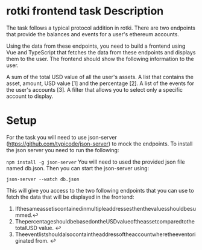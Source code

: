 # rotki frontend task Description

The task follows a typical protocol addition in rotki. There are two endpoints that provide the balances and events for a user's ethereum accounts.

Using the data from these endpoints, you need to build a frontend using Vue and TypeScript that fetches the data from these endpoints and displays them to the user.
The frontend should show the following information to the user.

A sum of the total USD value of all the user's assets.
A list that contains the asset, amount, USD value [1] and the percentage [2]. A list of the events for the user's accounts [3].
A filter that allows you to select only a specific account to display.

# Setup

For the task you will need to use json-server (https://github.com/typicode/json-server) to mock the endpoints. To install the json server you need to run the following:

`npm install -g json-server`
You will need to used the provided json file named db.json.
Then you can start the json-server using:

`json-server --watch db.json`

This will give you access to the two following endpoints that you can use to fetch the data that will be displayed in the frontend:

1. Ifthesameassetiscontainedinmultipleaddressesthenthevaluesshouldbesummed.↩
2. ThepercentageshouldbebasedontheUSDvalueoftheassetcomparedtothetotalUSD
   value. ↩
3. Theeventlistshouldalsocontaintheaddressoftheaccountwheretheeventoriginated from. ↩
